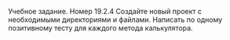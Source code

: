 Учебное задание. Номер 19.2.4
Создайте новый проект с необходимыми директориями и файлами.
Написать по одному позитивному тесту для каждого метода калькулятора. 
